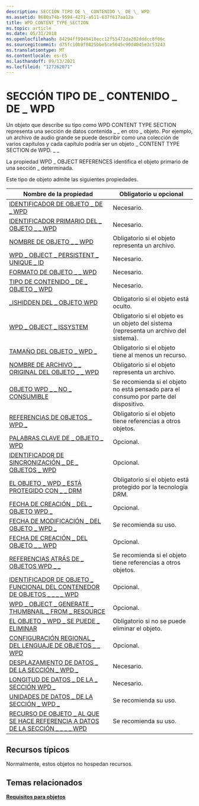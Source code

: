 ```yaml
---
description: SECCIÓN TIPO DE \_ CONTENIDO \_ DE \_ WPD
ms.assetid: 8680a74b-9594-4271-a511-637f617aa12a
title: WPD_CONTENT_TYPE_SECTION
ms.topic: article
ms.date: 05/31/2018
ms.openlocfilehash: 84294ff9949418ecc12f55472da202dddcc8f06c
ms.sourcegitcommit: d75fc10b9f0825bbe5ce5045c90d4045e3c53243
ms.translationtype: MT
ms.contentlocale: es-ES
ms.lasthandoff: 09/13/2021
ms.locfileid: "127262071"
---
```

# <a name="wpd_content_type_section"></a>SECCIÓN TIPO DE \_ CONTENIDO \_ DE \_ WPD

Un objeto que describe su tipo como WPD CONTENT TYPE SECTION representa una sección de datos contenida \_ \_ en otro \_ objeto. Por ejemplo, un archivo de audio grande se puede describir como una colección de varios capítulos y cada capítulo podría ser un objeto \_ CONTENT TYPE SECTION de WPD. \_ \_

La propiedad WPD \_ OBJECT REFERENCES identifica el objeto primario de una sección \_ determinada.

Este tipo de objeto admite las siguientes propiedades.



| Nombre de la propiedad       | Obligatorio u opcional             |
|----------------------------------------------------------------------------------------------------------------------------------|-----------------------------------------------------------------------|
| [IDENTIFICADOR DE OBJETO \_ DE \_ WPD](object-properties.md)                                                                           | Necesario.                                                             |
| [IDENTIFICADOR PRIMARIO DEL \_ OBJETO \_ \_ WPD](object-properties.md)                                                            | Necesario.                                                             |
| [NOMBRE DE OBJETO \_ \_ WPD](object-properties.md)                                                                       | Obligatorio si el objeto representa un archivo.                             |
| [WPD \_ OBJECT \_ PERSISTENT \_ UNIQUE \_ ID](object-properties.md)                                     | Necesario.                                                             |
| [FORMATO DE OBJETO \_ \_ WPD](object-properties.md)                                                                   | Necesario.                                                             |
| [TIPO DE CONTENIDO \_ DE \_ OBJETO \_ WPD](object-properties.md)                                                      | Necesario.                                                             |
| [\_ISHIDDEN DEL \_ OBJETO WPD](object-properties.md)                                                               | Obligatorio si el objeto está oculto.                                     |
| [WPD \_ OBJECT \_ ISSYSTEM](object-properties.md)                                                               | Obligatorio si el objeto es un objeto del sistema (representa un archivo del sistema). |
| [TAMAÑO DEL OBJETO \_ WPD \_](object-properties.md)                                                                       | Obligatorio si el objeto tiene al menos un recurso.                     |
| [NOMBRE DE ARCHIVO \_ \_ ORIGINAL DEL OBJETO \_ \_ WPD](object-properties.md)                                         | Obligatorio si el objeto representa un archivo.                             |
| [OBJETO WPD \_ \_ NO \_ CONSUMIBLE](object-properties.md)                                                  | Se recomienda si el objeto no está pensado para el consumo por parte del dispositivo. |
| [REFERENCIAS DE OBJETOS \_ WPD \_](object-properties.md)                                                           | Obligatorio si el objeto tiene referencias a otros objetos.               |
| [PALABRAS CLAVE DE \_ OBJETO \_ WPD](object-properties.md)                                                               | Opcional.                                                             |
| [IDENTIFICADOR DE SINCRONIZACIÓN \_ DE \_ OBJETOS \_ WPD](object-properties.md)                                                                | Opcional.                                                             |
| [EL OBJETO \_ WPD \_ ESTÁ PROTEGIDO CON \_ \_ DRM](object-properties.md)                                             | Obligatorio si el objeto está protegido por la tecnología DRM.                |
| [FECHA DE CREACIÓN \_ DEL \_ OBJETO WPD \_](object-properties.md)                                                      | Opcional.                                                             |
| [FECHA DE MODIFICACIÓN \_ DEL OBJETO \_ WPD \_](object-properties.md)                                                    | Se recomienda su uso.                                                          |
| [FECHA DE CREACIÓN \_ DEL OBJETO \_ \_ WPD](object-properties.md)                                                    | Opcional.                                                             |
| [REFERENCIAS ATRÁS DE \_ OBJETOS WPD \_ \_](object-properties.md)                                                | Se recomienda si el objeto tiene referencias a otros objetos.            |
| [IDENTIFICADOR DE OBJETO \_ FUNCIONAL DEL CONTENEDOR DE OBJETOS \_ \_ \_ \_ WPD](object-properties.md)                | Opcional.                                                             |
| [WPD \_ OBJECT \_ GENERATE \_ THUMBNAIL \_ FROM \_ RESOURCE](object-properties.md)            | Opcional.                                                             |
| [EL OBJETO \_ WPD \_ SE PUEDE \_ ELIMINAR](object-properties.md)                                                          | Obligatorio si no se puede eliminar el objeto.                             |
| [CONFIGURACIÓN REGIONAL \_ DEL LENGUAJE DE OBJETOS \_ \_ WPD](object-properties.md)                                                                           | Opcional.                                                             |
| [DESPLAZAMIENTO DE DATOS \_ DE LA SECCIÓN \_ WPD \_](section-attribute-properties.md)                                           | Necesario.                                                             |
| [LONGITUD DE DATOS \_ DE LA \_ SECCIÓN WPD \_](section-attribute-properties.md)                                           | Necesario.                                                             |
| [UNIDADES DE DATOS \_ DE LA SECCIÓN \_ WPD \_](section-attribute-properties.md)                                             | Se recomienda su uso.                                                          |
| [RECURSO DE OBJETO \_ AL QUE SE HACE REFERENCIA A DATOS DE LA SECCIÓN \_ \_ \_ \_ WPD](section-attribute-properties.md) | Se recomienda su uso.                                                          |



 

## <a name="typical-resources"></a>Recursos típicos

Normalmente, estos objetos no hospedan recursos.

## <a name="related-topics"></a>Temas relacionados

<dl> <dt>

[**Requisitos para objetos**](requirements-for-objects.md)
</dt> </dl>

 

 



